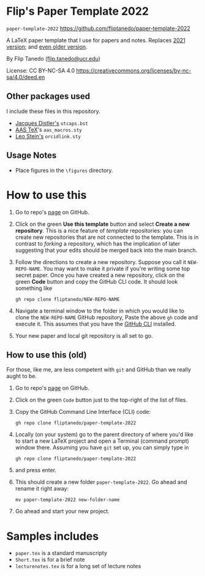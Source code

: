 # Flip's Paper Template 2022

 `paper-template-2022`
 https://github.com/fliptanedo/paper-template-2022

A LaTeX paper template that I use for papers and notes. Replaces [2021 version](https://github.com/fliptanedo/flip-paper-template-2021); and [even older version](https://github.com/fliptanedo/flip-paper-template).

By Flip Tanedo (flip.tanedo@ucr.edu)

License: CC BY-NC-SA 4.0
https://creativecommons.org/licenses/by-nc-sa/4.0/deed.en

## Other packages used

I include these files in this repository.

* [Jacques Distler's](https://golem.ph.utexas.edu/~distler/TeXstuff/)  `utcaps.bst` 
* [AAS TeX](https://ui.adsabs.harvard.edu/help/actions/journal-macros)'s  `aas_macros.sty`
* [Leo Stein's](https://ctan.org/pkg/orcidlink?lang=en)  `orcidlink.sty`

## Usage Notes

* Place figures in the `\figures` directory. 

# How to use this

1. Go to repo's [page]( https://github.com/fliptanedo/paper-template-2022) on GitHub.

2. Click on the green **Use this template** button and select **Create a new repository**. This is a nice feature of *template* repositories: you can create new repositories that are not connected to the template. This is in contrast to *forking* a repository, which has the implication of later suggesting that your edits should be merged back into the main branch.

3. Follow the directions to create a new repository. Suppose you call it `NEW-REPO-NAME`. You may want to make it private if you're writing some top secret paper. Once you have created a new repository, click on the green **Code** button and copy the GitHub CLI code. It should look something like
   ```
   gh repo clone fliptanedo/NEW-REPO-NAME
   ```

4. Navigate a terminal window to the folder in which you would like to clone the `NEW-REPO-NAME` GitHub  repository, Paste the above `gh` code and execute it. This assumes that you have the [GitHub CLI](https://cli.github.com) installed.

5. Your new paper and local git repository is all set to go. 

## How to use this (old)

For those, like me, are less competent with `git` and GitHub than we really aught to be.

1. Go to repo's [page]( https://github.com/fliptanedo/paper-template-2022) on GitHub.

2. Click on the green `Code` button just to the top-right of the list of files. 

3. Copy the GitHub Command Line Interface (CLI) code:

   ```
   gh repo clone fliptanedo/paper-template-2022
   ```

4. Locally (on your system) go to the parent directory of where you'd like to start a new LaTeX project and open a Terminal (command prompt) window there. Assuming you have `git` set up, you can simply type in

   ```
   gh repo clone fliptanedo/paper-template-2022
   ```

5. and press enter.

6. This should create a new folder `paper-template-2022`. Go ahead and rename it right away:

   ```
   mv paper-template-2022 new-folder-name
   ```

7. Go ahead and start your new project.


# Samples includes
* `paper.tex` is a standard manuscripty
* `Short.tex` is for a brief note 
* `lecturenotes.tex` is for a long set of lecture notes